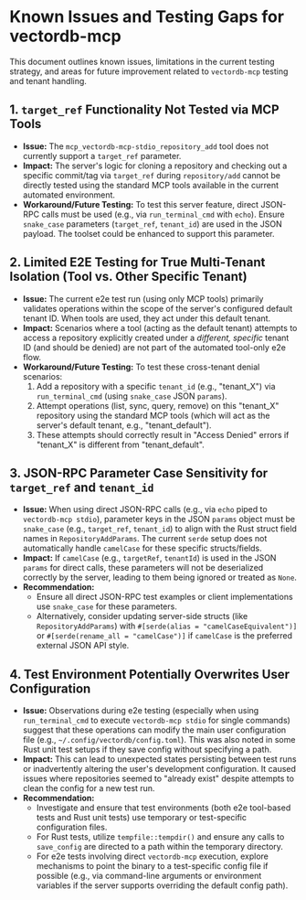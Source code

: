 # Known Issues and Testing Gaps for vectordb-mcp

This document outlines known issues, limitations in the current testing strategy, and areas for future improvement related to `vectordb-mcp` testing and tenant handling.

## 1. `target_ref` Functionality Not Tested via MCP Tools

-   **Issue:** The `mcp_vectordb-mcp-stdio_repository_add` tool does not currently support a `target_ref` parameter.
-   **Impact:** The server's logic for cloning a repository and checking out a specific commit/tag via `target_ref` during `repository/add` cannot be directly tested using the standard MCP tools available in the current automated environment.
-   **Workaround/Future Testing:** To test this server feature, direct JSON-RPC calls must be used (e.g., via `run_terminal_cmd` with `echo`). Ensure `snake_case` parameters (`target_ref`, `tenant_id`) are used in the JSON payload. The toolset could be enhanced to support this parameter.

## 2. Limited E2E Testing for True Multi-Tenant Isolation (Tool vs. Other Specific Tenant)

-   **Issue:** The current e2e test run (using only MCP tools) primarily validates operations within the scope of the server's configured default tenant ID. When tools are used, they act under this default tenant.
-   **Impact:** Scenarios where a tool (acting as the default tenant) attempts to access a repository explicitly created under a *different, specific* tenant ID (and should be denied) are not part of the automated tool-only e2e flow.
-   **Workaround/Future Testing:** To test these cross-tenant denial scenarios:
    1.  Add a repository with a specific `tenant_id` (e.g., "tenant_X") via `run_terminal_cmd` (using `snake_case` JSON `params`).
    2.  Attempt operations (list, sync, query, remove) on this "tenant_X" repository using the standard MCP tools (which will act as the server's default tenant, e.g., "tenant_default").
    3.  These attempts should correctly result in "Access Denied" errors if "tenant_X" is different from "tenant_default".

## 3. JSON-RPC Parameter Case Sensitivity for `target_ref` and `tenant_id`

-   **Issue:** When using direct JSON-RPC calls (e.g., via `echo` piped to `vectordb-mcp stdio`), parameter keys in the JSON `params` object must be `snake_case` (e.g., `target_ref`, `tenant_id`) to align with the Rust struct field names in `RepositoryAddParams`. The current `serde` setup does not automatically handle `camelCase` for these specific structs/fields.
-   **Impact:** If `camelCase` (e.g., `targetRef`, `tenantId`) is used in the JSON `params` for direct calls, these parameters will not be deserialized correctly by the server, leading to them being ignored or treated as `None`.
-   **Recommendation:**
    -   Ensure all direct JSON-RPC test examples or client implementations use `snake_case` for these parameters.
    -   Alternatively, consider updating server-side structs (like `RepositoryAddParams`) with `#[serde(alias = "camelCaseEquivalent")]` or `#[serde(rename_all = "camelCase")]` if `camelCase` is the preferred external JSON API style.

## 4. Test Environment Potentially Overwrites User Configuration

-   **Issue:** Observations during e2e testing (especially when using `run_terminal_cmd` to execute `vectordb-mcp stdio` for single commands) suggest that these operations can modify the main user configuration file (e.g., `~/.config/vectordb/config.toml`). This was also noted in some Rust unit test setups if they save config without specifying a path.
-   **Impact:** This can lead to unexpected states persisting between test runs or inadvertently altering the user's development configuration. It caused issues where repositories seemed to "already exist" despite attempts to clean the config for a new test run.
-   **Recommendation:**
    -   Investigate and ensure that test environments (both e2e tool-based tests and Rust unit tests) use temporary or test-specific configuration files.
    -   For Rust tests, utilize `tempfile::tempdir()` and ensure any calls to `save_config` are directed to a path within the temporary directory.
    -   For e2e tests involving direct `vectordb-mcp` execution, explore mechanisms to point the binary to a test-specific config file if possible (e.g., via command-line arguments or environment variables if the server supports overriding the default config path). 